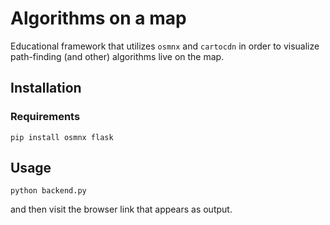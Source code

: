 # Algorithms on a map

Educational framework that utilizes `osmnx` and `cartocdn` in order to visualize path-finding (and other) algorithms live on the map.

## Installation
### Requirements

`pip install osmnx flask`

## Usage

`python backend.py`

and then visit the browser link that appears as output.